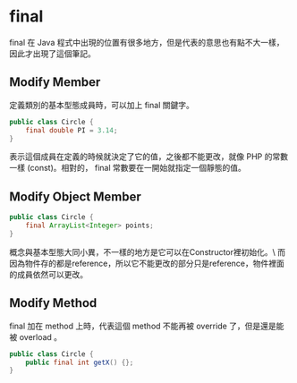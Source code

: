 # final

final 在 Java 程式中出現的位置有很多地方，但是代表的意思也有點不大一樣，因此才出現了這個筆記。

## Modify Member

定義類別的基本型態成員時，可以加上 final 關鍵字。

```java
public class Circle {
    final double PI = 3.14;
}
```

表示這個成員在定義的時候就決定了它的值，之後都不能更改，就像 PHP 的常數一樣 (const)。相對的， final 常數要在一開始就指定一個靜態的值。

## Modify Object Member

```java
public class Circle {
    final ArrayList<Integer> points;
}
```

概念與基本型態大同小異，不一樣的地方是它可以在Constructor裡初始化。\\
而因為物件存的都是reference，所以它不能更改的部分只是reference，物件裡面的成員依然可以更改。

## Modify Method

final 加在 method 上時，代表這個 method 不能再被 override 了，但是還是能被 overload 。

```java
public class Circle {
    public final int getX() {};
}
```
